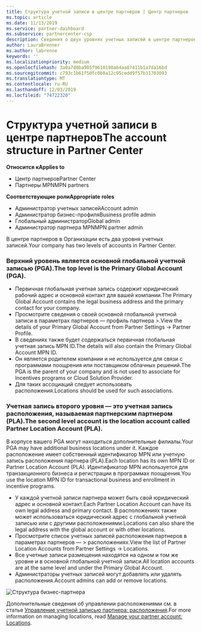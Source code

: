```yaml
---
title: Структура учетной записи в центре партнеров | Центр партнеров
ms.topic: article
ms.date: 11/13/2019
ms.service: partner-dashboard
ms.subservice: partnercenter-csp
description: Сведения о двух уровнях учетных записей в центре партнеров, основной глобальной учетной записи (PGA) и учетной записи расположения партнеров (PLA).
author: LauraBrenner
ms.author: labrenne
keywords: ''
ms.localizationpriority: medium
ms.openlocfilehash: 3a0a7d0ba985f9610198a64aa87411b1a7da16bd
ms.sourcegitcommit: c793c1b61f50fc0b0a12c95cedd9f57b31703093
ms.translationtype: MT
ms.contentlocale: ru-RU
ms.lasthandoff: 12/03/2019
ms.locfileid: "74722320"
---
```

# <a name="the-account-structure-in-partner-center"></a><span data-ttu-id="bc5a6-103">Структура учетной записи в центре партнеров</span><span class="sxs-lookup"><span data-stu-id="bc5a6-103">The account structure in Partner Center</span></span>

<span data-ttu-id="bc5a6-104">**Относится к**</span><span class="sxs-lookup"><span data-stu-id="bc5a6-104">**Applies to**</span></span>

- <span data-ttu-id="bc5a6-105">Центр партнеров</span><span class="sxs-lookup"><span data-stu-id="bc5a6-105">Partner Center</span></span>
- <span data-ttu-id="bc5a6-106">Партнеры MPN</span><span class="sxs-lookup"><span data-stu-id="bc5a6-106">MPN partners</span></span>

<span data-ttu-id="bc5a6-107">**Соответствующие роли**</span><span class="sxs-lookup"><span data-stu-id="bc5a6-107">**Appropriate roles**</span></span>

- <span data-ttu-id="bc5a6-108">Администратор учетных записей</span><span class="sxs-lookup"><span data-stu-id="bc5a6-108">Account admin</span></span>
- <span data-ttu-id="bc5a6-109">Администратор бизнес-профиля</span><span class="sxs-lookup"><span data-stu-id="bc5a6-109">Business profile admin</span></span>
- <span data-ttu-id="bc5a6-110">Глобальный администратор</span><span class="sxs-lookup"><span data-stu-id="bc5a6-110">Global admin</span></span>
- <span data-ttu-id="bc5a6-111">Администратор партнера MPN</span><span class="sxs-lookup"><span data-stu-id="bc5a6-111">MPN partner admin</span></span>

<span data-ttu-id="bc5a6-112">В центре партнеров в Организации есть два уровня учетных записей.</span><span class="sxs-lookup"><span data-stu-id="bc5a6-112">Your company has two levels of accounts in Partner Center.</span></span>

### <a name="the-top-level-is-the-primary-global-account-pga"></a><span data-ttu-id="bc5a6-113">Верхний уровень является основной глобальной учетной записью (PGA).</span><span class="sxs-lookup"><span data-stu-id="bc5a6-113">The top level is the Primary Global Account (PGA).</span></span>

- <span data-ttu-id="bc5a6-114">Первичная глобальная учетная запись содержит юридический рабочий адрес и основной контакт для вашей компании.</span><span class="sxs-lookup"><span data-stu-id="bc5a6-114">The Primary Global Account contains the legal business address and the primary contact for your company.</span></span> 
- <span data-ttu-id="bc5a6-115">Просмотрите сведения о своей основной глобальной учетной записи в параметрах партнеров — профиль партнера >.</span><span class="sxs-lookup"><span data-stu-id="bc5a6-115">View the details of your Primary Global Account from Partner Settings -> Partner Profile.</span></span>
- <span data-ttu-id="bc5a6-116">В сведениях также будет содержаться первичная глобальная учетная запись MPN ID.</span><span class="sxs-lookup"><span data-stu-id="bc5a6-116">The details will also contain the Primary Global Account MPN ID.</span></span> 
- <span data-ttu-id="bc5a6-117">Он является родителем компании и не используется для связи с программами поощрения или поставщиком облачных решений.</span><span class="sxs-lookup"><span data-stu-id="bc5a6-117">The PGA is the parent of your company and is not used to associate for Incentives programs or Cloud Solution Provider.</span></span> 
- <span data-ttu-id="bc5a6-118">Для таких ассоциаций следует использовать расположения.</span><span class="sxs-lookup"><span data-stu-id="bc5a6-118">Locations should be used for such associations.</span></span>

### <a name="the-second-level-account-is-the-location-account-called-partner-location-account-pla"></a><span data-ttu-id="bc5a6-119">Учетная запись второго уровня — это учетная запись расположения, называемая партнерским партнером (PLA).</span><span class="sxs-lookup"><span data-stu-id="bc5a6-119">The second level account is the location account called Partner Location Account (PLA).</span></span>

<span data-ttu-id="bc5a6-120">В корпусе вашего PGA могут находиться дополнительные филиалы.</span><span class="sxs-lookup"><span data-stu-id="bc5a6-120">Your PGA may have additional business locations under it.</span></span> <span data-ttu-id="bc5a6-121">Каждое расположение имеет собственный идентификатор MPN или учетную запись расположения партнера (PLA).</span><span class="sxs-lookup"><span data-stu-id="bc5a6-121">Each location has its own MPN ID or Partner Location Account (PLA).</span></span> <span data-ttu-id="bc5a6-122">Идентификатор MPN используется для транзакционного бизнеса и регистрации в программах поощрения.</span><span class="sxs-lookup"><span data-stu-id="bc5a6-122">You use the location MPN ID for transactional business and enrollment in incentive programs.</span></span>

- <span data-ttu-id="bc5a6-123">У каждой учетной записи партнера может быть свой юридический адрес и основной контакт.</span><span class="sxs-lookup"><span data-stu-id="bc5a6-123">Each Partner Location Account can have its own legal address and primary contact.</span></span> <span data-ttu-id="bc5a6-124">В расположениях также может использоваться юридический адрес с глобальной учетной записью или с другими расположениями.</span><span class="sxs-lookup"><span data-stu-id="bc5a6-124">Locations can also share the legal address with the global account or with other locations.</span></span>
- <span data-ttu-id="bc5a6-125">Просмотрите список учетных записей расположения партнеров в параметрах партнеров — > расположениях.</span><span class="sxs-lookup"><span data-stu-id="bc5a6-125">View the list of Partner Location Accounts from Partner Settings -> Locations.</span></span>
- <span data-ttu-id="bc5a6-126">Все учетные записи размещения находятся на одном и том же уровне и в основной глобальной учетной записи.</span><span class="sxs-lookup"><span data-stu-id="bc5a6-126">All location accounts are at the same level and under the Primary Global Account.</span></span>
- <span data-ttu-id="bc5a6-127">Администраторы учетных записей могут добавлять или удалять расположения.</span><span class="sxs-lookup"><span data-stu-id="bc5a6-127">Account admins can add or remove locations.</span></span>

![Структура бизнес-партнера](images/accountstructure.png)

<span data-ttu-id="bc5a6-129">Дополнительные сведения об управлении расположениями см. в статье [Управление учетной записью партнера: расположения](manage-locations.md).</span><span class="sxs-lookup"><span data-stu-id="bc5a6-129">For more information on managing locations, read [Manage your partner account: Locations](manage-locations.md).</span></span> 




















